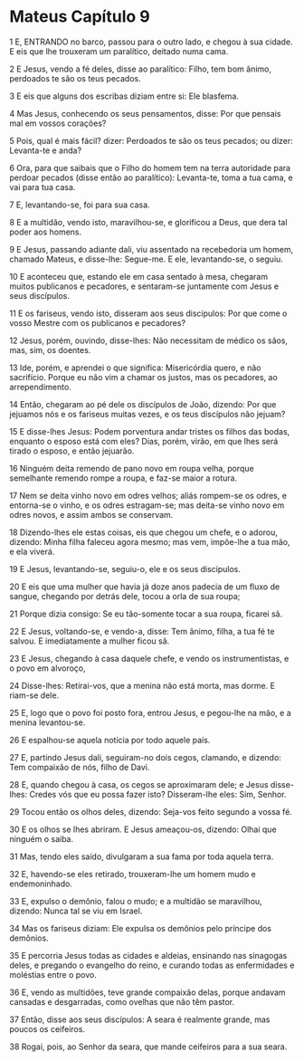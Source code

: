 # Mateus Capítulo 9

1	E, ENTRANDO no barco, passou para o outro lado, e chegou à sua cidade. E eis que lhe trouxeram um paralítico, deitado numa cama.

2	E Jesus, vendo a fé deles, disse ao paralítico: Filho, tem bom ânimo, perdoados te são os teus pecados.

3	E eis que alguns dos escribas diziam entre si: Ele blasfema.

4	Mas Jesus, conhecendo os seus pensamentos, disse: Por que pensais mal em vossos corações?

5	Pois, qual é mais fácil? dizer: Perdoados te são os teus pecados; ou dizer: Levanta-te e anda?

6	Ora, para que saibais que o Filho do homem tem na terra autoridade para perdoar pecados (disse então ao paralítico): Levanta-te, toma a tua cama, e vai para tua casa.

7	E, levantando-se, foi para sua casa.

8	E a multidão, vendo isto, maravilhou-se, e glorificou a Deus, que dera tal poder aos homens.

9	E Jesus, passando adiante dali, viu assentado na recebedoria um homem, chamado Mateus, e disse-lhe: Segue-me. E ele, levantando-se, o seguiu.

10	E aconteceu que, estando ele em casa sentado à mesa, chegaram muitos publicanos e pecadores, e sentaram-se juntamente com Jesus e seus discípulos.

11	E os fariseus, vendo isto, disseram aos seus discípulos: Por que come o vosso Mestre com os publicanos e pecadores?

12	Jesus, porém, ouvindo, disse-lhes: Não necessitam de médico os sãos, mas, sim, os doentes.

13	Ide, porém, e aprendei o que significa: Misericórdia quero, e não sacrifício. Porque eu não vim a chamar os justos, mas os pecadores, ao arrependimento.

14	Então, chegaram ao pé dele os discípulos de João, dizendo: Por que jejuamos nós e os fariseus muitas vezes, e os teus discípulos não jejuam?

15	E disse-lhes Jesus: Podem porventura andar tristes os filhos das bodas, enquanto o esposo está com eles? Dias, porém, virão, em que lhes será tirado o esposo, e então jejuarão.

16	Ninguém deita remendo de pano novo em roupa velha, porque semelhante remendo rompe a roupa, e faz-se maior a rotura.

17	Nem se deita vinho novo em odres velhos; aliás rompem-se os odres, e entorna-se o vinho, e os odres estragam-se; mas deita-se vinho novo em odres novos, e assim ambos se conservam.

18	Dizendo-lhes ele estas coisas, eis que chegou um chefe, e o adorou, dizendo: Minha filha faleceu agora mesmo; mas vem, impõe-lhe a tua mão, e ela viverá.

19	E Jesus, levantando-se, seguiu-o, ele e os seus discípulos.

20	E eis que uma mulher que havia já doze anos padecia de um fluxo de sangue, chegando por detrás dele, tocou a orla de sua roupa;

21	Porque dizia consigo: Se eu tão-somente tocar a sua roupa, ficarei sã.

22	E Jesus, voltando-se, e vendo-a, disse: Tem ânimo, filha, a tua fé te salvou. E imediatamente a mulher ficou sã.

23	E Jesus, chegando à casa daquele chefe, e vendo os instrumentistas, e o povo em alvoroço,

24	Disse-lhes: Retirai-vos, que a menina não está morta, mas dorme. E riam-se dele.

25	E, logo que o povo foi posto fora, entrou Jesus, e pegou-lhe na mão, e a menina levantou-se.

26	E espalhou-se aquela notícia por todo aquele país.

27	E, partindo Jesus dali, seguiram-no dois cegos, clamando, e dizendo: Tem compaixão de nós, filho de Davi.

28	E, quando chegou à casa, os cegos se aproximaram dele; e Jesus disse-lhes: Credes vós que eu possa fazer isto? Disseram-lhe eles: Sim, Senhor.

29	Tocou então os olhos deles, dizendo: Seja-vos feito segundo a vossa fé.

30	E os olhos se lhes abriram. E Jesus ameaçou-os, dizendo: Olhai que ninguém o saiba.

31	Mas, tendo eles saído, divulgaram a sua fama por toda aquela terra.

32	E, havendo-se eles retirado, trouxeram-lhe um homem mudo e endemoninhado.

33	E, expulso o demônio, falou o mudo; e a multidão se maravilhou, dizendo: Nunca tal se viu em Israel.

34	Mas os fariseus diziam: Ele expulsa os demônios pelo príncipe dos demônios.

35	E percorria Jesus todas as cidades e aldeias, ensinando nas sinagogas deles, e pregando o evangelho do reino, e curando todas as enfermidades e moléstias entre o povo.

36	E, vendo as multidões, teve grande compaixão delas, porque andavam cansadas e desgarradas, como ovelhas que não têm pastor.

37	Então, disse aos seus discípulos: A seara é realmente grande, mas poucos os ceifeiros.

38	Rogai, pois, ao Senhor da seara, que mande ceifeiros para a sua seara.

